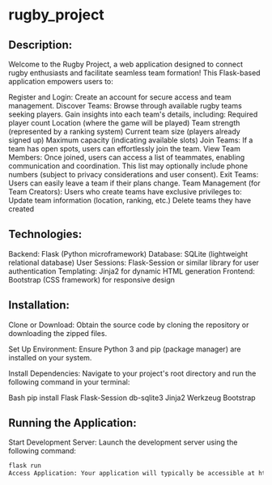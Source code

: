 # rugby_project
## Description:

Welcome to the Rugby Project, a web application designed to connect rugby enthusiasts and facilitate seamless team formation! This Flask-based application empowers users to:

Register and Login: Create an account for secure access and team management.
Discover Teams: Browse through available rugby teams seeking players. Gain insights into each team's details, including:
Required player count
Location (where the game will be played)
Team strength (represented by a ranking system)
Current team size (players already signed up)
Maximum capacity (indicating available slots)
Join Teams: If a team has open spots, users can effortlessly join the team.
View Team Members: Once joined, users can access a list of teammates, enabling communication and coordination.
This list may optionally include phone numbers (subject to privacy considerations and user consent).
Exit Teams: Users can easily leave a team if their plans change.
Team Management (for Team Creators): Users who create teams have exclusive privileges to:
Update team information (location, ranking, etc.)
Delete teams they have created


## Technologies:

Backend: Flask (Python microframework)
Database: SQLite (lightweight relational database)
User Sessions: Flask-Session or similar library for user authentication
Templating: Jinja2 for dynamic HTML generation
Frontend: Bootstrap (CSS framework) for responsive design


## Installation:

Clone or Download: Obtain the source code by cloning the repository or downloading the zipped files.

Set Up Environment: Ensure Python 3 and pip (package manager) are installed on your system.

Install Dependencies: Navigate to your project's root directory and run the following command in your terminal:

Bash
pip install Flask Flask-Session db-sqlite3 Jinja2 Werkzeug Bootstrap


## Running the Application:

Start Development Server: Launch the development server using the following command:

```Bash
flask run
Access Application: Your application will typically be accessible at http://127.0.0.1:5000/ in your web browser.
